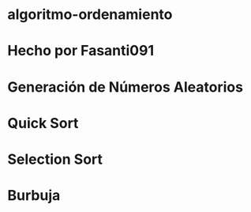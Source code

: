 # algoritmo-ordenamiento
# Hecho por Fasanti091
# Generación de Números Aleatorios
# Quick Sort
# Selection Sort
# Burbuja

